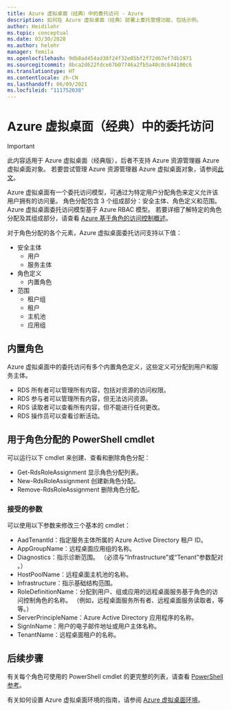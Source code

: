 ```yaml
---
title: Azure 虚拟桌面（经典）中的委托访问 - Azure
description: 如何在 Azure 虚拟桌面（经典）部署上委托管理功能，包括示例。
author: Heidilohr
ms.topic: conceptual
ms.date: 03/30/2020
ms.author: helohr
manager: femila
ms.openlocfilehash: 9db8ad454ad38f24f32e05bf2f72d67ef7db1971
ms.sourcegitcommit: 8bca2d622fdce67b07746a2fb5a40c0c644100c6
ms.translationtype: HT
ms.contentlocale: zh-CN
ms.lasthandoff: 06/09/2021
ms.locfileid: "111752038"
---
```

# <a name="delegated-access-in-azure-virtual-desktop-classic"></a>Azure 虚拟桌面（经典）中的委托访问

>[!IMPORTANT]
>此内容适用于 Azure 虚拟桌面（经典版），后者不支持 Azure 资源管理器 Azure 虚拟桌面对象。 若要尝试管理 Azure 资源管理器 Azure 虚拟桌面对象，请参阅[此文](../delegated-access-virtual-desktop.md)。

Azure 虚拟桌面有一个委托访问模型，可通过为特定用户分配角色来定义允许该用户拥有的访问量。 角色分配包含 3 个组成部分：安全主体、角色定义和范围。 Azure 虚拟桌面委托访问模型基于 Azure RBAC 模型。 若要详细了解特定的角色分配及其组成部分，请查看 [Azure 基于角色的访问控制概述](../../role-based-access-control/built-in-roles.md)。

对于角色分配的各个元素，Azure 虚拟桌面委托访问支持以下值：

* 安全主体
    * 用户
    * 服务主体
* 角色定义
    * 内置角色
* 范围
    * 租户组
    * 租户
    * 主机池
    * 应用组

## <a name="built-in-roles"></a>内置角色

Azure 虚拟桌面中的委托访问有多个内置角色定义，这些定义可分配到用户和服务主体。

* RDS 所有者可以管理所有内容，包括对资源的访问权限。
* RDS 参与者可以管理所有内容，但无法访问资源。
* RDS 读取者可以查看所有内容，但不能进行任何更改。
* RDS 操作员可以查看诊断活动。

## <a name="powershell-cmdlets-for-role-assignments"></a>用于角色分配的 PowerShell cmdlet

可以运行以下 cmdlet 来创建、查看和删除角色分配：

* Get-RdsRoleAssignment 显示角色分配列表。
* New-RdsRoleAssignment 创建新角色分配。
* Remove-RdsRoleAssignment 删除角色分配。

### <a name="accepted-parameters"></a>接受的参数

可以使用以下参数来修改三个基本的 cmdlet：

* AadTenantId：指定服务主体所属的 Azure Active Directory 租户 ID。
* AppGroupName：远程桌面应用组的名称。
* Diagnostics：指示诊断范围。 （必须与“Infrastructure”或“Tenant”参数配对 。）
* HostPoolName：远程桌面主机池的名称。
* Infrastructure：指示基础结构范围。
* RoleDefinitionName：分配到用户、组或应用的远程桌面服务基于角色的访问控制角色的名称。 （例如，远程桌面服务所有者、远程桌面服务读取者，等等。）
* ServerPrincipleName：Azure Active Directory 应用程序的名称。
* SignInName：用户的电子邮件地址或用户主体名称。
* TenantName：远程桌面租户的名称。

## <a name="next-steps"></a>后续步骤

有关每个角色可使用的 PowerShell cmdlet 的更完整的列表，请查看 [PowerShell 参考](/powershell/windows-virtual-desktop/overview)。

有关如何设置 Azure 虚拟桌面环境的指南，请参阅 [Azure 虚拟桌面环境](environment-setup-2019.md)。

